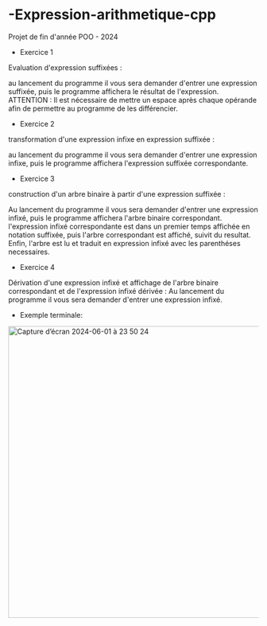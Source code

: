 # -Expression-arithmetique-cpp
Projet de fin d'année  POO - 2024 

* Exercice 1

Evaluation d'expression suffixées :

au lancement du programme il vous sera demander d'entrer une expression suffixée, puis le programme affichera le résultat de l'expression. ATTENTION : Il est nécessaire de mettre un espace après chaque opérande afin de permettre au programme de les différencier. 


* Exercice 2

transformation d'une expression infixe en expression suffixée :

au lancement du programme il vous sera demander d'entrer une expression infixe, puis le programme affichera l'expression suffixée correspondante. 

* Exercice 3

construction d'un arbre binaire à partir d'une expression suffixée :

Au lancement du programme il vous sera demander d'entrer une expression infixé, puis le programme affichera l'arbre binaire correspondant. l'expression infixé correspondante est dans un premier temps affichée en notation suffixée, puis l'arbre correspondant est affiché, suivit du resultat. Enfin, l'arbre est lu et traduit en expression infixé avec les parenthéses necessaires. 



* Exercice 4

Dérivation d'une expression infixé et affichage de l'arbre binaire correspondant et de l'expression infixé dérivée :
Au lancement du programme il vous sera demander d'entrer une expression infixé. 




* Exemple terminale:
<img width="586" alt="Capture d’écran 2024-06-01 à 23 50 24" src="https://github.com/malekghabi1607/-Expression-arithmetique-cpp/assets/145768940/a6f95111-e9c4-4578-a76b-1ef1272df4e5">

